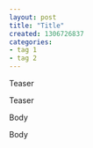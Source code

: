```yaml
---
layout: post
title: "Title"
created: 1306726837
categories:
- tag 1
- tag 2
---
```

Teaser

Teaser
<!-- break -->
Body

Body
